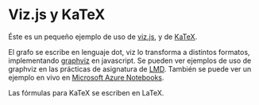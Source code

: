 # Viz.js y KaTeX

Éste es un pequeño ejemplo de uso de [viz.js](https://mdaines.github.io/viz.js/), y de [KaTeX](https://khan.github.io/KaTeX/).

El grafo se escribe en lenguaje dot, viz lo transforma a distintos formatos, implementando [graphviz](http://www.graphviz.org) en javascript. Se pueden ver ejemplos de uso de graphviz en las prácticas de asignatura de [LMD](https://github.com/pedritomelenas/LMD). También se puede ver un ejemplo en vivo en [Microsoft Azure Notebooks](https://notebooks.azure.com/library/jupyter-example-interact).

Las fórmulas para KaTeX se escriben en LaTeX.
